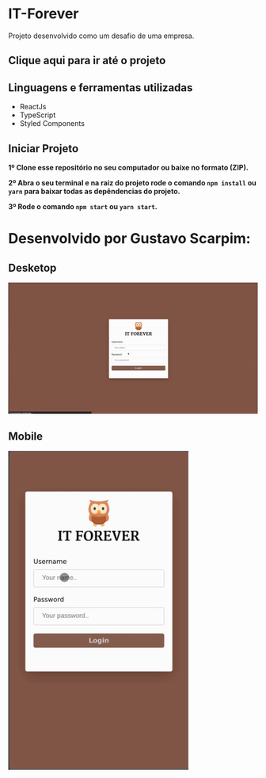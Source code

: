 # IT-Forever

Projeto desenvolvido como um desafio de uma empresa.

## <a>Clique aqui para ir até o projeto</a>

## Linguagens e ferramentas utilizadas

* ReactJs
* TypeScript
* Styled Components


## Iniciar Projeto

<b>1º Clone esse repositório no seu computador ou baixe no formato (ZIP).</b>

<b>2º Abra o seu terminal e na raiz do projeto rode o comando `npm install` ou `yarn` para baixar todas as depêndencias do projeto.</b>

<b>3º Rode o comando `npm start` ou `yarn start`.</b>

# Desenvolvido por Gustavo Scarpim:

## Desketop
![Projeto em ação](./src/Assets/IT_forever.gif)

## Mobile
![Projeto em ação](./src/Assets/IT_foreverMobile.gif)
